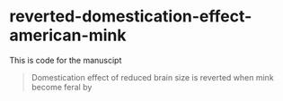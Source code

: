 # reverted-domestication-effect-american-mink

This is code for the manuscipt 
>Domestication effect of reduced brain size is reverted when mink become feral
by 


